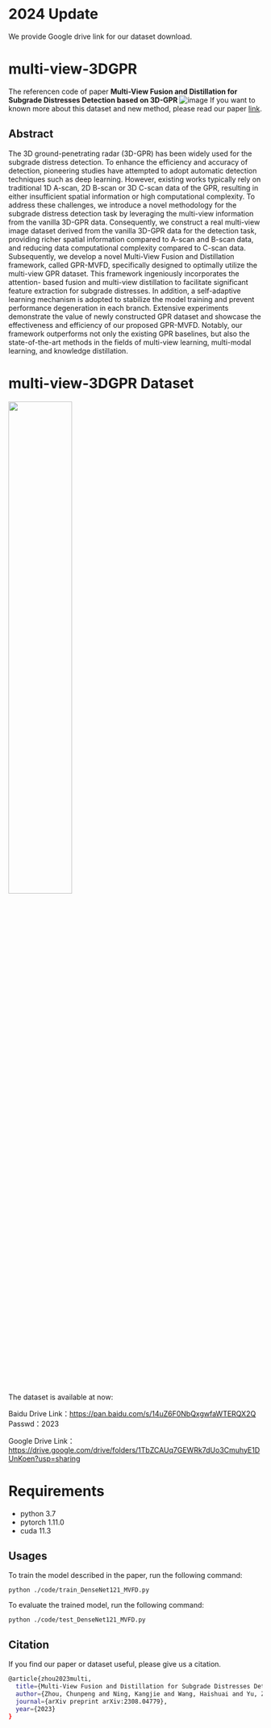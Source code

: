 # 2024 Update
We provide Google drive link for our dataset download.

# multi-view-3DGPR
The referencen code of paper **Multi-View Fusion and Distillation for Subgrade Distresses Detection based on 3D-GPR**
![image](https://github.com/zhouchunpong/multi-view-3DGPR/assets/6890539/71a8494a-c189-45e1-a458-681ea5661a30)
If you want to known more about this dataset and new method, please read our paper [link](https://arxiv.org/abs/2308.04779).

## Abstract
The 3D ground-penetrating radar (3D-GPR) has been widely used for the subgrade distress detection. To enhance the efficiency and accuracy of detection, pioneering studies have attempted to adopt automatic detection techniques such as deep learning. However, existing works typically rely on traditional 1D A-scan, 2D B-scan or 3D C-scan data of the GPR, resulting in either insufficient spatial information or high computational complexity.  To address these challenges,  we introduce a novel methodology for the subgrade distress detection task by leveraging the multi-view information from the vanilla 3D-GPR data. Consequently, we construct a real multi-view image dataset derived from the vanilla 3D-GPR data for the detection task,  providing richer spatial information compared to A-scan and B-scan data, and reducing data computational complexity compared to C-scan data. Subsequently, we develop  a novel Multi-View Fusion and Distillation framework, called GPR-MVFD,  specifically designed to optimally utilize the multi-view GPR dataset. This framework ingeniously incorporates the attention-
based fusion and multi-view distillation to facilitate significant feature extraction for subgrade distresses. In addition, a self-adaptive learning mechanism is adopted to stabilize the model training and prevent performance degeneration in each branch. Extensive experiments demonstrate the value of newly constructed GPR dataset and showcase the effectiveness and efficiency of our proposed GPR-MVFD. Notably, our framework outperforms not only the existing GPR baselines, but also the state-of-the-art methods in the fields of multi-view learning, multi-modal learning, and knowledge distillation. 



# multi-view-3DGPR Dataset



<img src="https://github.com/zhouchunpong/multi-view-3DGPR/assets/6890539/efecdad8-08b3-48f1-b845-077b9f7c08c9"  width="50%" />


The dataset is available at now: 

Baidu Drive Link：https://pan.baidu.com/s/14uZ6F0NbQxgwfaWTERQX2Q 
Passwd：2023

Google Drive Link：https://drive.google.com/drive/folders/1TbZCAUq7GEWRk7dUo3CmuhyE1DUnKoen?usp=sharing



# Requirements
* python 3.7
* pytorch 1.11.0
* cuda 11.3


## Usages

To train the model described in the paper, run the following command:

```
python ./code/train_DenseNet121_MVFD.py
```

To evaluate the trained model, run the following command:

```
python ./code/test_DenseNet121_MVFD.py
```




## Citation
If you find our paper or dataset useful, please give us a citation.
```bash
@article{zhou2023multi,
  title={Multi-View Fusion and Distillation for Subgrade Distresses Detection based on 3D-GPR},
  author={Zhou, Chunpeng and Ning, Kangjie and Wang, Haishuai and Yu, Zhi and Zhou, Sheng and Bu, Jiajun},
  journal={arXiv preprint arXiv:2308.04779},
  year={2023}
}
```
